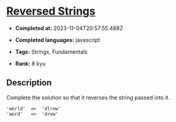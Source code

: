 # [Reversed Strings](https://www.codewars.com/kata/5168bb5dfe9a00b126000018)

- **Completed at:** 2023-11-04T20:57:55.488Z

- **Completed languages:** javascript

- **Tags:** Strings, Fundamentals

- **Rank:** 8 kyu

## Description

Complete the solution so that it reverses the string passed into it. 

```
'world'  =>  'dlrow'
'word'   =>  'drow'
```
